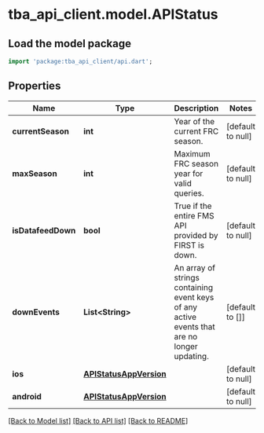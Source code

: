 # tba_api_client.model.APIStatus

## Load the model package

```dart
import 'package:tba_api_client/api.dart';
```

## Properties

| Name               | Type                                              | Description                                                                                 | Notes             |
| ------------------ | ------------------------------------------------- | ------------------------------------------------------------------------------------------- | ----------------- |
| **currentSeason**  | **int**                                           | Year of the current FRC season.                                                             | [default to null] |
| **maxSeason**      | **int**                                           | Maximum FRC season year for valid queries.                                                  | [default to null] |
| **isDatafeedDown** | **bool**                                          | True if the entire FMS API provided by FIRST is down.                                       | [default to null] |
| **downEvents**     | **List&lt;String&gt;**                            | An array of strings containing event keys of any active events that are no longer updating. | [default to []]   |
| **ios**            | [**APIStatusAppVersion**](APIStatusAppVersion.md) |                                                                                             | [default to null] |
| **android**        | [**APIStatusAppVersion**](APIStatusAppVersion.md) |                                                                                             | [default to null] |

[[Back to Model list]](../README.md#documentation-for-models) [[Back to API list]](../README.md#documentation-for-api-endpoints) [[Back to README]](../README.md)

